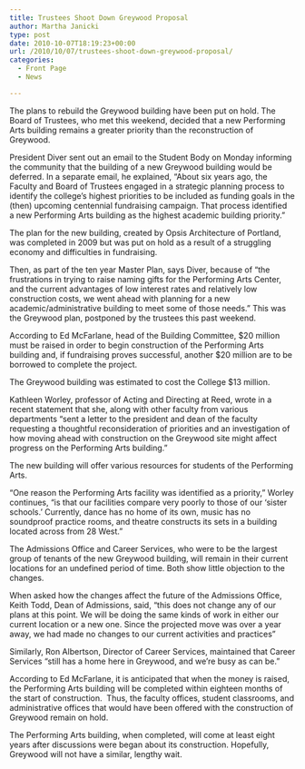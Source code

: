 ```yaml
---
title: Trustees Shoot Down Greywood Proposal
author: Martha Janicki
type: post
date: 2010-10-07T18:19:23+00:00
url: /2010/10/07/trustees-shoot-down-greywood-proposal/
categories:
  - Front Page
  - News

---
```

The plans to rebuild the Greywood building have been put on hold. The Board of Trustees, who met this weekend, decided that a new Performing Arts building remains a greater priority than the reconstruction of Greywood.

President Diver sent out an email to the Student Body on Monday informing the community that the building of a new Greywood building would be deferred. In a separate email, he explained, “About six years ago, the Faculty and Board of Trustees engaged in a strategic planning process to identify the college’s highest priorities to be included as funding goals in the (then) upcoming centennial fundraising campaign. That process identified a new Performing Arts building as the highest academic building priority.”

The plan for the new building, created by Opsis Architecture of Portland, was completed in 2009 but was put on hold as a result of a struggling economy and difficulties in fundraising.

Then, as part of the ten year Master Plan, says Diver, because of “the frustrations in trying to raise naming gifts for the Performing Arts Center, and the current advantages of low interest rates and relatively low construction costs, we went ahead with planning for a new academic/administrative building to meet some of those needs.” This was the Greywood plan, postponed by the trustees this past weekend.

According to Ed McFarlane, head of the Building Committee, $20 million must be raised in order to begin construction of the Performing Arts building and, if fundraising proves successful, another $20 million are to be borrowed to complete the project.

The Greywood building was estimated to cost the College $13 million.

Kathleen Worley, professor of Acting and Directing at Reed, wrote in a recent statement that she, along with other faculty from various departments “sent a letter to the president and dean of the faculty requesting a thoughtful reconsideration of priorities and an investigation of how moving ahead with construction on the Greywood site might affect progress on the Performing Arts building.”

The new building will offer various resources for students of the Performing Arts.

“One reason the Performing Arts facility was identified as a priority,” Worley continues, “is that our facilities compare very poorly to those of our ‘sister schools.’ Currently, dance has no home of its own, music has no soundproof practice rooms, and theatre constructs its sets in a building located across from 28 West.”

The Admissions Office and Career Services, who were to be the largest group of tenants of the new Greywood building, will remain in their current locations for an undefined period of time. Both show little objection to the changes.

When asked how the changes affect the future of the Admissions Office, Keith Todd, Dean of Admissions, said, “this does not change any of our plans at this point. We will be doing the same kinds of work in either our current location or a new one. Since the projected move was over a year away, we had made no changes to our current activities and practices”

Similarly, Ron Albertson, Director of Career Services, maintained that Career Services “still has a home here in Greywood, and we’re busy as can be.”

According to Ed McFarlane, it is anticipated that when the money is raised, the Performing Arts building will be completed within eighteen months of the start of construction.  Thus, the faculty offices, student classrooms, and administrative offices that would have been offered with the construction of Greywood remain on hold.

The Performing Arts building, when completed, will come at least eight years after discussions were began about its construction. Hopefully, Greywood will not have a similar, lengthy wait.